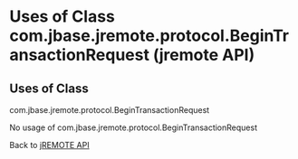 # Uses of Class com.jbase.jremote.protocol.BeginTransactionRequest (jremote API)

<PageHeader />

## Uses of Class
com.jbase.jremote.protocol.BeginTransactionRequest

No usage of com.jbase.jremote.protocol.BeginTransactionRequest

Back to [jREMOTE API](com_jbase_jremote_package-summary)



  
<PageFooter />
